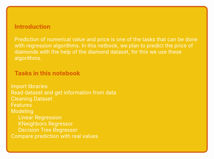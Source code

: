 <div style="width: 100%; background-color: #f1c40f; color: white; padding: 20px; border: 3px solid #d35400; margin-bottom: 20px;border-radius:10px;">
    <h3 style="color: #d35400;">Introduction</h3>
    <span >Prediction of numerical value and price is one of the tasks that can be done with regression algorithms. In this netbook, we plan to predict the price of diamonds with the help of the diamond dataset, for this we use these algorithms.
    </span> 
    <h3 style="color: #d35400;">Tasks in this notebook</h3>
    <ul style="list-style-type: none; padding-left: 0;">
        <li><span style="margin-left: -10px;"></span> Import libraries</li>
        <li><span style="margin-left: -10px;"></span> Read dataset and get information from data</li>
        <li><span style="margin-left: -10px;"></span> Cleaning Dataset</li>
        <li><span style="margin-left: -10px;"></span> Features</li>
        <li>
            <span style="margin-left: -10px;"></span> Modeling
            <ul style="list-style-type: none; padding-left: 20px;">
                <li><span style="margin-left: -10px;"></span> Linear Regression</li>
                <li><span style="margin-left: -10px;"></span> KNeighbors Regressor </li>
                <li><span style="margin-left: -10px;"></span> Decision Tree Regressor</li>
            </ul>
        </li>
        <li><span style="margin-left: -10px;"></span>Compare prediction with real values</li>
    </ul>
</div>
